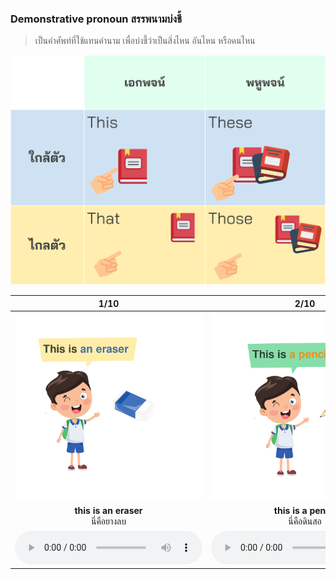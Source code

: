 
### Demonstrative pronoun สรรพนามบ่งชี้ 

> เป็นคำศัพท์ที่ใช้แทนคำนาม เพื่อบ่งชี้ว่าเป็นสิ่งไหน อันไหน หรือคนไหน

![image label](/media/img/lessons__demonstrative-pronoun.svg)

<div class="carrousel">

|1/10|2/10|3/10|4/10|5/10|6/10|7/10|8/10|9/10|10/10|
| :----: | :----: | :----: | :----: | :----: | :----: | :----: | :----: | :----: | :----: |
|![](/media/img/definite&#x20;pronoun__this&#x20;is&#x20;an&#x20;eraser.svg)|![](/media/img/definite&#x20;pronoun__this&#x20;is&#x20;a&#x20;pencil.svg)|![](/media/img/definite&#x20;pronoun__this&#x20;is&#x20;a&#x20;ruler.svg)|![](/media/img/definite&#x20;pronoun__this&#x20;is&#x20;a&#x20;notebook.svg)|![](/media/img/definite&#x20;pronoun__that&#x20;is&#x20;a&#x20;ruler.svg)|![](/media/img/definite&#x20;pronoun__that&#x20;is&#x20;a&#x20;notebook.svg)|![](/media/img/definite&#x20;pronoun__these&#x20;are&#x20;rulers.svg)|![](/media/img/definite&#x20;pronoun__these&#x20;are&#x20;notebooks.svg)|![](/media/img/definite&#x20;pronoun__those&#x20;are&#x20;notebooks.svg)|![](/media/img/definite&#x20;pronoun__those&#x20;are&#x20;rulers.svg)|
|**this is an eraser**<br>นี่คือยางลบ|**this is a pencil**<br>นี่คือดินสอ|**this is a ruler**<br>นี่คือไม้บรรทัด|**this is a notebook**<br>นี่คือสมุดบันทึก|**that is a ruler**<br>นั่นคือไม้บรรทัด|**that is a notebook**<br>นี่คือสมุดบันทึก|**these are rulers**<br>นี่คือไม้บรรทัดหลายอัน|**these are notebooks**<br>นี่คือสมุดบันทึกหลายเล่ม|**those are notebooks**<br>นั่นคือสมุดบันทึกหลายเล่ม|**those are rulers**<br>นั่นคือไม้บรรทัดหลายอัน|
|![](/media/audio/this&#x20;is&#x20;an&#x20;eraser.mp3)|![](/media/audio/this&#x20;is&#x20;a&#x20;pencil.mp3)|![](/media/audio/this&#x20;is&#x20;a&#x20;ruler.mp3)|![](/media/audio/this&#x20;is&#x20;a&#x20;notebook.mp3)|![](/media/audio/that&#x20;is&#x20;a&#x20;ruler.mp3)|![](/media/audio/that&#x20;is&#x20;a&#x20;notebook.mp3)|![](/media/audio/these&#x20;are&#x20;rulers.mp3)|![](/media/audio/these&#x20;are&#x20;notebooks.mp3)|![](/media/audio/those&#x20;are&#x20;notebooks.mp3)|![](/media/audio/those&#x20;are&#x20;rulers.mp3)|


</div>